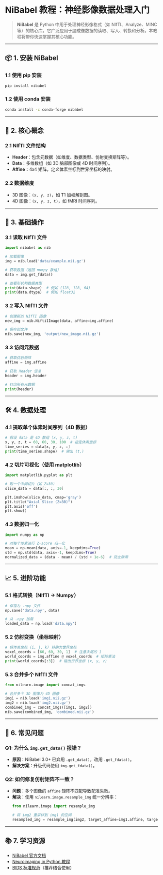 # NiBabel 教程：神经影像数据处理入门

> **NiBabel** 是 Python 中用于处理神经影像格式（如 NIfTI、Analyze、MINC 等）的核心库。它广泛应用于脑成像数据的读取、写入、转换和分析。本教程将带你快速掌握其核心功能。

---

## 📦 1. 安装 NiBabel

### 1.1 使用 pip 安装
```bash
pip install nibabel
```

### 1.2 使用 conda 安装
```bash
conda install -c conda-forge nibabel
```

---

## 🧩 2. 核心概念

### 2.1 NIfTI 文件结构
- **Header**：包含元数据（如维度、数据类型、仿射变换矩阵等）。
- **Data**：多维数组（如 3D 脑部图像或 4D 时间序列）。
- **Affine**：4x4 矩阵，定义体素坐标到世界坐标的映射。

### 2.2 数据维度
- 3D 图像：`(x, y, z)`，如 T1 加权解剖图。
- 4D 图像：`(x, y, z, t)`，如 fMRI 时间序列。

---

## 📖 3. 基础操作

### 3.1 读取 NIfTI 文件
```python
import nibabel as nib

# 加载图像
img = nib.load('data/example.nii.gz')

# 获取数据（返回 numpy 数组）
data = img.get_fdata()

# 查看形状和数据类型
print(data.shape)  # 例如 (128, 128, 64)
print(data.dtype)  # 例如 float32
```

### 3.2 写入 NIfTI 文件
```python
# 创建新的 NIfTI 图像
new_img = nib.Nifti1Image(data, affine=img.affine)

# 保存到文件
nib.save(new_img, 'output/new_image.nii.gz')
```

### 3.3 访问元数据
```python
# 获取仿射矩阵
affine = img.affine

# 获取 Header 信息
header = img.header

# 打印所有元数据
print(header)
```

---

## 🛠️ 4. 数据处理

### 4.1 提取单个体素时间序列（4D 数据）
```python
# 假设 data 是 4D 数组 (x, y, z, t)
x, y, z, t = 60, 60, 30, 100  # 指定体素坐标
time_series = data[x, y, z, :]
print(time_series.shape)  # 输出 (t,)
```

### 4.2 切片可视化（使用 matplotlib）
```python
import matplotlib.pyplot as plt

# 取一个中间切片（如 Z=30）
slice_data = data[:, :, 30]

plt.imshow(slice_data, cmap='gray')
plt.title("Axial Slice (Z=30)")
plt.axis('off')
plt.show()
```

### 4.3 数据归一化
```python
import numpy as np

# 对每个体素进行 Z-score 归一化
mean = np.mean(data, axis=-1, keepdims=True)
std = np.std(data, axis=-1, keepdims=True)
normalized_data = (data - mean) / (std + 1e-6)  # 防止除零
```

---

## 📈 5. 进阶功能

### 5.1 格式转换（NIfTI → Numpy）
```python
# 保存为 .npy 文件
np.save('data.npy', data)

# 从 .npy 加载
loaded_data = np.load('data.npy')
```

### 5.2 仿射变换（坐标映射）
```python
# 将体素坐标 (i, j, k) 转换为世界坐标
voxel_coords = [60, 60, 30, 1]  # 注意末尾的 1
world_coords = img.affine @ voxel_coords  # 矩阵乘法
print(world_coords[:3])  # 输出世界坐标 (x, y, z)
```

### 5.3 合并多个 NIfTI 文件
```python
from nilearn.image import concat_imgs

# 合并多个 3D 图像为 4D 图像
img1 = nib.load('img1.nii.gz')
img2 = nib.load('img2.nii.gz')
combined_img = concat_imgs([img1, img2])
nib.save(combined_img, 'combined.nii.gz')
```

---

## 📌 6. 常见问题

### Q1: 为什么 `img.get_data()` 报错？
- **原因**：NiBabel 3.0+ 已弃用 `.get_data()`，改用 `.get_fdata()`。
- **解决方案**：升级代码使用 `img.get_fdata()`。

### Q2: 如何修复仿射矩阵不一致？
- **问题**：多个图像的 `affine` 矩阵不匹配导致配准失败。
- **解决**：使用 `nilearn.image.resample_img` 统一分辨率：
  ```python
  from nilearn.image import resample_img

  # 将 img2 重采样到 img1 的空间
  resampled_img = resample_img(img2, target_affine=img1.affine, target_shape=img1.shape)
  ```

---

## 📚 7. 学习资源

- [NiBabel 官方文档](https://nipy.org/nibabel/)
- [Neuroimaging in Python 教程](https://github.com/nipy/nibabel/tree/master/doc)
- [BIDS 标准规范](https://bids.neuroimaging.io/)（推荐结合使用）
